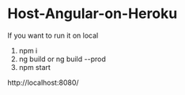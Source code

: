 # Host-Angular-on-Heroku

If you want to run it on local

1. npm i
2. ng build  or ng build --prod
3. npm start

http://localhost:8080/